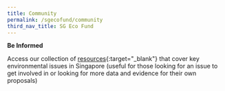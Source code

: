 ```yaml
---
title: Community
permalink: /sgecofund/community
third_nav_title: SG Eco Fund
---
```


**Be Informed**

Access our collection of [resources](/resources/){:target="_blank"} that cover key environmental issues in Singapore (useful for those looking for an issue to get involved in or looking for more data and evidence for their own proposals)

<!-- View the SG Eco Fund [Press Release]() -->

<!-- 
**Be Inspired**

Stories of grantees to inspire potential applicants

People – stories of people behind the projects

Project – stories about the progress made by grantees

Potential grantee features as of now:

Engineering Good

Farmily

Rachel Lee

**Be Involved**

A platform where interested parties can indicate their interest and be matched with other potential applicants or existing grantees in our network

Want to become an Eco-Warrior and join the ranks of growing community of do-gooders? Join our mailing list by filling up this form to get updates on events and find opportunities to collaborate with other like-minded individuals: \&lt;FORM LINK\&gt; -->
